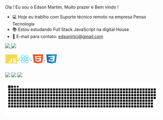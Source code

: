 Ola ! Eu sou o Edson Martim, Muito prazer e Bem vindo !
- 💻 Hoje eu trablho com Suporte técnico remoto na empresa Penso Tecnologia 
- 📚 Estou estudando Full Stack JavaScript na digital House 
- 📧 E-mail para contato: edsonjrtcj@gmail.com

 <div>
  <a href="https://github.com/Edson-Martim">
  <img height="180em" src="https://github-readme-stats.vercel.app/api?username=Edson-Martim&show_icons=true&theme=dark&include_all_commits=true&count_private=true"/>
  <img height="180em" src="https://github-readme-stats.vercel.app/api/top-langs/?username=Edson-Martim&layout=compact&langs_count=7&theme=dark"/>
</div>
  <div style="display: inline_block"><br>
  <img align="center" alt="Edson-Js" height="30" width="40" src="https://raw.githubusercontent.com/devicons/devicon/master/icons/javascript/javascript-plain.svg">
  <img align="center" alt="Edson-React" height="30" width="40" src="https://raw.githubusercontent.com/devicons/devicon/master/icons/react/react-original.svg">
  <img align="center" alt="Edson-HTML" height="30" width="40" src="https://raw.githubusercontent.com/devicons/devicon/master/icons/html5/html5-original.svg">
  <img align="center" alt="Edson-CSS" height="30" width="40" src="https://raw.githubusercontent.com/devicons/devicon/master/icons/css3/css3-original.svg">
   </div>
    
  ##
  
  <div> 
  <a href="https://instagram.com/xedsonjuniorx" target="_blank"><img src="https://img.shields.io/badge/-Instagram-%23E4405F?style=for-the-badge&logo=instagram&logoColor=white" target="_blank"></a>
  <a href = "mailto:edsonjrtcj@gmail.com"><img src="https://img.shields.io/badge/-Gmail-%23333?style=for-the-badge&logo=gmail&logoColor=white" target="_blank"></a>
  <a href="https://www.linkedin.com/in/edson-martim-556349187" target="_blank"><img src="https://img.shields.io/badge/-LinkedIn-%230077B5?style=for-the-badge&logo=linkedin&logoColor=white" target="_blank"></a> 
 
  ![Snake animation](https://github.com/Edson-Martim/Edson-Martim/blob/output/github-contribution-grid-snake.svg)
 
</div>
